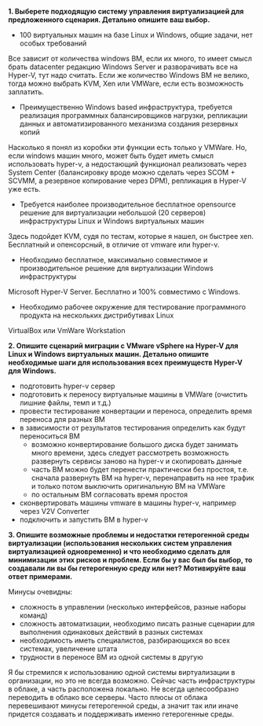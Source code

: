 **1. Выберете подходящую систему управления виртуализацией для предложенного сценария. Детально опишите ваш выбор.**  

* 100 виртуальных машин на базе Linux и Windows, общие задачи, нет особых требований  

Все зависит от количества windows ВМ, если их много, то имеет смысл брать datacenter редакцию Windows Server и разворачивать все на Hyper-V, тут надо считать. 
Если же количество Windows ВМ не велико, тогда можно выбрать KVM, Xen или VMWare, если есть возможность заплатить.  

* Преимущественно Windows based инфраструктура, требуется реализация программных балансировщиков нагрузки, репликации данных и автоматизированного механизма создания резервных копий  

Насколько я понял из коробки эти функции есть только у VMWare. Но, если windows машин много, может быть будет иметь смысл использовать hyper-v, а недостающий функционал реализовать через System Center (балансировку вроде можно сделать через SCOM + SCVMM, а резервное копирование через DPM), репликация в Hyper-V уже есть.   

* Требуется наиболее производительное бесплатное opensource решение для виртуализации небольшой (20 серверов) инфраструктуры Linux и Windows виртуальных машин  

Здесь подойдет KVM, судя по тестам, которые я нашел, он быстрее xen. Бесплатный и опенсорсный, в отличие от vmware или hyper-v.  

* Необходимо бесплатное, максимально совместимое и производительное решение для виртуализации Windows инфраструктуры  

Microsoft Hyper-V Server. Бесплатно и 100% совместимо с Windows.  

* Необходимо рабочее окружение для тестирование программного продукта на нескольких дистрибутивах Linux  

VirtualBox или VmWare Workstation

**2. Опишите сценарий миграции с VMware vSphere на Hyper-V для Linux и Windows виртуальных машин. Детально опишите необходимые шаги для использования всех преимуществ Hyper-V для Windows.**  

* подготовить hyper-v сервер
* подготовить к переносу виртуальные машины в VMWare (очистить лишние файлы, темп и т.д.)
* провести тестирование конвертации и переноса, определить время переноса для разных ВМ
* в зависимости от результатов тестирования определить как будут переноситься ВМ
  * возможно конвертирование большого диска будет занимать много времени, здесь следует рассмотреть возможность развернуть сервисы заново на hyper-v и скопировать данные  
  * часть ВМ можно будет перенести практически без простоя, т.е. сначала развернуть ВМ на hyper-v, перенаправить на нее трафик и только потом выключить оригинальную ВМ на VMWare 
  * по остальным ВМ согласовать время простоя 
* сконвертировать машины vmware в машины hyper-v, например через V2V Converter
* подключить и запустить ВМ в hyper-v  

**3. Опишите возможные проблемы и недостатки гетерогенной среды виртуализации (использования нескольких систем управления виртуализацией одновременно) и что необходимо сделать для минимизации этих рисков и проблем. Если бы у вас был бы выбор, то создавали ли вы бы гетерогенную среду или нет? Мотивируйте ваш ответ примерами.**  

Минусы очевидны:
* сложность в управлении (несколько интерфейсов, разные наборы команд)
* сложность автоматизации, необходимо писать разные сценарии для выполнения одинаковых действий в разных системах
* необходимость иметь специалистов, разбирающихся во всех системах, увеличение штата
* трудности в переносе ВМ из одной системы в другую

Я бы стремился к использованию одной системы виртуализации в организации, но это не всегда возможно. Сейчас часть инфраструктуры в облаке, а часть расположена локально. Не всегда целесообразно переводить в облако все серверы. Часто плюсы от облака перевешивают минусы гетерогенной среды, а значит так или иначе придется создавать и поддерживать именно гетерогенные среды.
